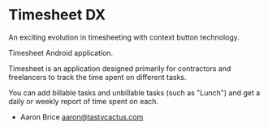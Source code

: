 # Timesheet DX

An exciting evolution in timesheeting with context button technology.

Timesheet Android application.

Timesheet is an application designed primarily for contractors and freelancers to track the time spent on different tasks.

You can add billable tasks and unbillable tasks (such as "Lunch") and get a daily or weekly report of time spent on each.

- Aaron Brice <aaron@tastycactus.com>
